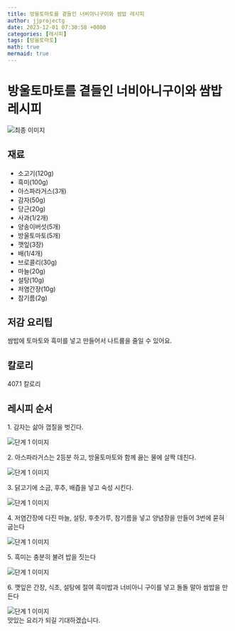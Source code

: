 ```yaml
---
title: 방울토마토를 곁들인 너비아니구이와 쌈밥 레시피
author: jjprojectg
date: 2023-12-01 07:30:58 +0000
categories: [레시피]
tags: [방울토마토]
math: true
mermaid: true
---
```

<meta name="og:type" content="website"/>
<meta charset="UTF-8"/>
<div class="header">
  <h1>방울토마토를 곁들인 너비아니구이와 쌈밥 레시피</h1>
</div>

<div class="container my-4">
  <div class="row">
    <div class="col-12 col-md-6">
      <div class="recipe-image">
        <img src="http://www.foodsafetykorea.go.kr/uploadimg/cook/10_00596_2.png" class="step-image" alt="최종 이미지"/>
      </div>
    </div>
    <div class="col-12 col-md-6">
      <div class="ingredients">
        <h2>재료</h2>
        <ul class="card">
          <li> 소고기(120g) </li>
          <li>  흑미(100g) </li>
          <li>  아스파라거스(3개) </li>
          <li>  감자(50g) </li>
          <li> 당근(20g) </li>
          <li>  사과(1/2개) </li>
          <li>  양송이버섯(5개) </li>
          <li>  방울토마토(5개) </li>
          <li> 깻잎(3장) </li>
          <li>  배(1/4개) </li>
          <li>  브로콜리(30g) </li>
          <li>  마늘(20g) </li>
          <li>  설탕(10g) </li>
          <li> 저염간장(10g) </li>
          <li>  참기름(2g) </li>
</ul>
      </div>
    </div>
    <div class="col-12 col-md-6">
      <div class="ingredients">
        <h2>저감 요리팁</h2>
        <div class="card"> 
          <p>
            쌈밥에 토마토와 흑미를 넣고 만들어서 나트륨을 줄일 수 있어요.
          </p>
        </div>
      </div>
      <div class="ingredients">
        <h2>칼로리</h2>
        <div class="card"> 
          <p>
            407.1 칼로리
          </p>
        </div>
      </div>
    </div>
  </div>

  <h2 class="my-4">레시피 순서</h2>
  <div class="card recipe-card">
    <div class="card-body recipe-step">
      <p class="card-text step-description">1. 감자는 삶아 껍질을 벗긴다.</p>
      <img src="http://www.foodsafetykorea.go.kr/uploadimg/cook/20_00596_1.png" alt="단계 1 이미지" class="step-image"/>
    </div>
  </div>
  <div class="card recipe-card">
    <div class="card-body recipe-step">
      <p class="card-text step-description">2. 아스파라거스는 2등분 하고,
방울토마토와 함께 끓는 물에 살짝
데친다.</p>
      <img src="http://www.foodsafetykorea.go.kr/uploadimg/cook/20_00596_2.png" alt="단계 1 이미지" class="step-image"/>
    </div>
  </div>
  <div class="card recipe-card">
    <div class="card-body recipe-step">
      <p class="card-text step-description">3. 닭고기에 소금, 후추, 배즙을 넣고 숙성
시킨다.</p>
      <img src="http://www.foodsafetykorea.go.kr/uploadimg/cook/20_00596_3.png" alt="단계 1 이미지" class="step-image"/>
    </div>
  </div>
  <div class="card recipe-card">
    <div class="card-body recipe-step">
      <p class="card-text step-description">4. 저염간장에 다진 마늘, 설탕, 후춧가루,
참기름을 넣고 양념장을 만들어 3번에
묻혀 굽는다</p>
      <img src="http://www.foodsafetykorea.go.kr/uploadimg/cook/20_00596_4.png" alt="단계 1 이미지" class="step-image"/>
    </div>
  </div>
  <div class="card recipe-card">
    <div class="card-body recipe-step">
      <p class="card-text step-description">5. 흑미는 충분히 불려 밥을 짓는다</p>
      <img src="http://www.foodsafetykorea.go.kr/uploadimg/cook/20_00596_5.png" alt="단계 1 이미지" class="step-image"/>
    </div>
  </div>
  <div class="card recipe-card">
    <div class="card-body recipe-step">
      <p class="card-text step-description">6. 깻잎은 간장, 식초, 설탕에 절여
흑미밥과 너비아니 구이를 넣고 돌돌
말아 쌈밥을 만든다</p>
      <img src="http://www.foodsafetykorea.go.kr/uploadimg/cook/20_00596_6.png" alt="단계 1 이미지" class="step-image"/>
    </div>
  </div>

</div>
맛있는 요리가 되길 기대하겠습니다.
